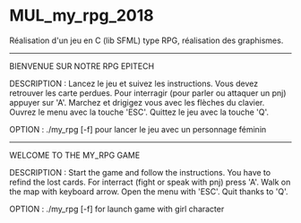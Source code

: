 # MUL_my_rpg_2018
Réalisation d'un jeu en C (lib SFML) type RPG, réalisation des graphismes.


************************************************
BIENVENUE SUR NOTRE RPG EPITECH

DESCRIPTION : 
Lancez le jeu et suivez les instructions.
Vous devez retrouver les carte perdues.
Pour interragir (pour parler ou attaquer un pnj) appuyer sur 'A'.
Marchez et drigigez vous avec les flèches du clavier.
Ouvrez le menu avec la touche 'ESC'.
Quittez le jeu avec la touche 'Q'.

OPTION : 
./my_rpg [-f] pour lancer le jeu avec un personnage féminin

************************************************
WELCOME TO THE MY_RPG GAME

DESCRIPTION : 
Start the game and follow the instructions.
You have to refind the lost cards.
For interract (fight or speak with pnj) press 'A'.
Walk on the map with keyboard arrow.
Open the menu with 'ESC'.
Quit thanks to 'Q'.

OPTION : 
./my_rpg [-f] for launch game with girl character
